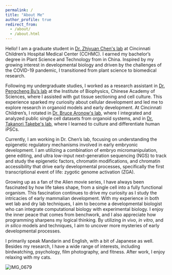 ```yaml
---
permalink: /
title: "About Me"
author_profile: true
redirect_from: 
  - /about/
  - /about.html
---
```


Hello! I am a graduate student in [Dr. Zhiyuan Chen's lab](https://www.zychenlab.org/) at Cincinnati Children’s Hospital Medical Center (CCHMC). I earned my bachelor’s degree in Plant Science and Technology from in China. Inspired by my growing interest in developmental biology and driven by the challenges of the COVID-19 pandemic, I transitioned from plant science to biomedical research.

Following my undergraduate studies, I worked as a research assistant in [Dr. Pengcheng Bu’s lab](http://english.ibp.cas.cn/sourcedb/rck/EN_xsszmA_G/202005/t20200519_341424.html) at the Institute of Biophysics, Chinese Academy of Sciences, where I assisted with gut tissue sectioning and cell culture. This experience sparked my curiosity about cellular development and led me to explore research in organoid models and early development. At Cincinnati Children’s, I rotated in [Dr. Bruce Aronow's lab](https://www.cincinnatichildrens.org/research/divisions/b/bmi/labs/aronow), where I integrated and analyzed public single cell datasets from organoid systems, and in [Dr. Takanori Takebe's lab](https://takebelab.com/people/), where I learned to culture and differentiate human iPSCs.

Currently, I am working in Dr. Chen’s lab, focusing on understanding the epigenetic regulatory mechanisms involved in early embryonic development. I am utilizing a combination of embryo micromanipulation, gene editing, and ultra low-input next-generation sequencing (NGS) to track and study the epigenetic factors, chromatin modifications, and chromatin accessibility that drive early developmental processes, specifically the first transcriptional event of life: zygotic genome activation (ZGA).

Growing up as a fan of the Alien movie series, I have always been fascinated by how life takes shape, from a single cell into a fully functional organism. This fascination continues to drive my curiosity as I study the intricacies of early mammalian development. With my experience in both wet lab and dry lab techniques, I aim to become a developmental biologist who can integrate computational biology with experimental biology. I enjoy the inner peace that comes from benchwork, and I also appreciate how programming sharpens my logical thinking. By utilizing *in vivo*, *in vitro*, and *in silico* models and techniques, I aim to uncover more mysteries of early developmental processes.

I primarily speak Mandarin and English, with a bit of Japanese as well. Besides my research, I have a wide range of interests, including birdwatching, psychology, film photography, and fitness. After work, I enjoy relaxing with my cats.

![IMG_0679](https://github.com/user-attachments/assets/701de972-f4ae-481d-9590-e23418844638)
